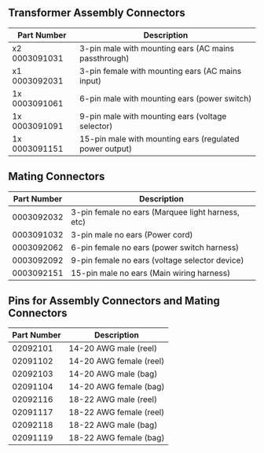## Transformer Assembly Connectors

| Part Number   | Description                                      |
|---------------|--------------------------------------------------|
| x2 0003091031 | 3-pin male with mounting ears (AC mains passthrough) |
| x1 0003092031 | 3-pin female with mounting ears (AC mains input)    |
| 1x 0003091061 | 6-pin male with mounting ears (power switch)        |
| 1x 0003091091 | 9-pin male with mounting ears (voltage selector)   |
| 1x 0003091151 | 15-pin male with mounting ears (regulated power output) |

## Mating Connectors

| Part Number   | Description                                      |
|---------------|--------------------------------------------------|
| 0003092032    | 3-pin female no ears (Marquee light harness, etc) |
| 0003091032    | 3-pin male no ears (Power cord)                   |
| 0003092062    | 6-pin female no ears (power switch harness)       |
| 0003092092    | 9-pin female no ears (voltage selector device)    |
| 0003092151    | 15-pin male no ears (Main wiring harness)         |

## Pins for Assembly Connectors and Mating Connectors

| Part Number   | Description                  |
|---------------|------------------------------|
| 02092101      | 14-20 AWG male (reel)         |
| 02091102      | 14-20 AWG female (reel)       |
| 02092103      | 14-20 AWG male (bag)          |
| 02091104      | 14-20 AWG female (bag)        |
| 02092116      | 18-22 AWG male (reel)         |
| 02091117      | 18-22 AWG female (reel)       |
| 02092118      | 18-22 AWG male (bag)          |
| 02091119      | 18-22 AWG female (bag)        |
